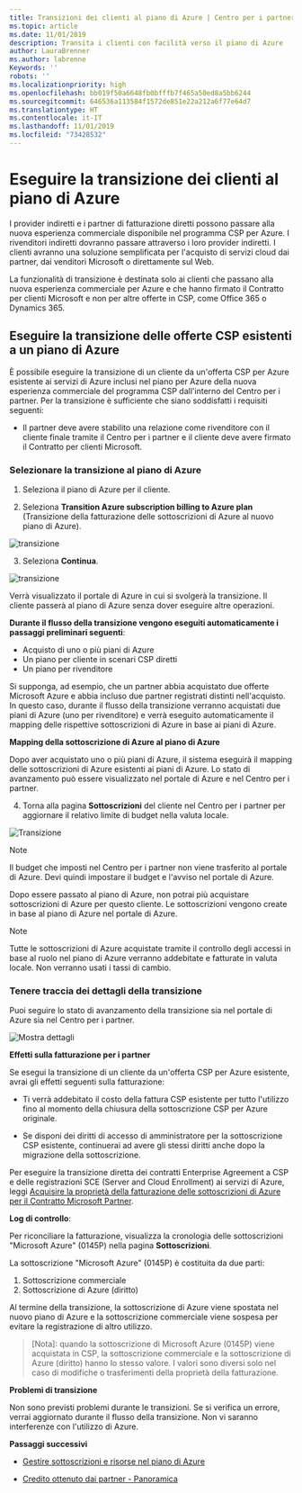 ```yaml
---
title: Transizioni dei clienti al piano di Azure | Centro per i partner
ms.topic: article
ms.date: 11/01/2019
description: Transita i clienti con facilità verso il piano di Azure
author: LauraBrenner
ms.author: labrenne
Keywords: ''
robots: ''
ms.localizationpriority: high
ms.openlocfilehash: bb019f50a6648fb0bfffb7f465a50ed8a5bb6244
ms.sourcegitcommit: 646536a113584f1572de851e22a212a6f77e64d7
ms.translationtype: HT
ms.contentlocale: it-IT
ms.lasthandoff: 11/01/2019
ms.locfileid: "73428532"
---
```

# <a name="transition-your-customers-to-azure-plan"></a>Eseguire la transizione dei clienti al piano di Azure

I provider indiretti e i partner di fatturazione diretti possono passare alla nuova esperienza commerciale disponibile nel programma CSP per Azure. I rivenditori indiretti dovranno passare attraverso i loro provider indiretti. I clienti avranno una soluzione semplificata per l'acquisto di servizi cloud dai partner, dai venditori Microsoft o direttamente sul Web.

La funzionalità di transizione è destinata solo ai clienti che passano alla nuova esperienza commerciale per Azure e che hanno firmato il Contratto per clienti Microsoft e non per altre offerte in CSP, come Office 365 o Dynamics 365.

## <a name="transition-existing-csp-offers-to-an-azure-plan"></a>Eseguire la transizione delle offerte CSP esistenti a un piano di Azure

È possibile eseguire la transizione di un cliente da un'offerta CSP per Azure esistente ai servizi di Azure inclusi nel piano per Azure della nuova esperienza commerciale del programma CSP dall'interno del Centro per i partner. Per la transizione è sufficiente che siano soddisfatti i requisiti seguenti:

- Il partner deve avere stabilito una relazione come rivenditore con il cliente finale tramite il Centro per i partner e il cliente deve avere firmato il Contratto per clienti Microsoft.

### <a name="select-transition-to-azure-plan"></a>Selezionare la transizione al piano di Azure

1. Seleziona il piano di Azure per il cliente.

2. Seleziona **Transition Azure subscription billing to Azure plan** (Transizione della fatturazione delle sottoscrizioni di Azure al nuovo piano di Azure).

![transizione](images/azure/transition1.png)

3. Seleziona **Continua**.

![transizione](images/azure/transition2.png)

Verrà visualizzato il portale di Azure in cui si svolgerà la transizione. Il cliente passerà al piano di Azure senza dover eseguire altre operazioni. 

**Durante il flusso della transizione vengono eseguiti automaticamente i passaggi preliminari seguenti**: 

- Acquisto di uno o più piani di Azure 
- Un piano per cliente in scenari CSP diretti  
- Un piano per rivenditore  

Si supponga, ad esempio, che un partner abbia acquistato due offerte Microsoft Azure e abbia incluso due partner registrati distinti nell'acquisto. In questo caso, durante il flusso della transizione verranno acquistati due piani di Azure (uno per rivenditore) e verrà eseguito automaticamente il mapping delle rispettive sottoscrizioni di Azure in base ai piani di Azure.  

**Mapping della sottoscrizione di Azure al piano di Azure**

Dopo aver acquistato uno o più piani di Azure, il sistema eseguirà il mapping delle sottoscrizioni di Azure esistenti ai piani di Azure. Lo stato di avanzamento può essere visualizzato nel portale di Azure e nel Centro per i partner. 

4. Torna alla pagina **Sottoscrizioni** del cliente nel Centro per i partner per aggiornare il relativo limite di budget nella valuta locale. 

![Transizione](images/azure/transition3.png)

>[!NOTE]
>Il budget che imposti nel Centro per i partner non viene trasferito al portale di Azure. Devi quindi impostare il budget e l'avviso nel portale di Azure.

Dopo essere passato al piano di Azure, non potrai più acquistare sottoscrizioni di Azure per questo cliente. Le sottoscrizioni vengono create in base al piano di Azure nel portale di Azure.

>[!NOTE]
> Tutte le sottoscrizioni di Azure acquistate tramite il controllo degli accessi in base al ruolo nel piano di Azure verranno addebitate e fatturate in valuta locale. Non verranno usati i tassi di cambio.

### <a name="track-your-transition-details"></a>Tenere traccia dei dettagli della transizione

Puoi seguire lo stato di avanzamento della transizione sia nel portale di Azure sia nel Centro per i partner.

![Mostra dettagli](images/azure/details1.png)

**Effetti sulla fatturazione per i partner**

Se esegui la transizione di un cliente da un'offerta CSP per Azure esistente, avrai gli effetti seguenti sulla fatturazione:

- Ti verrà addebitato il costo della fattura CSP esistente per tutto l'utilizzo fino al momento della chiusura della sottoscrizione CSP per Azure originale.

- Se disponi dei diritti di accesso di amministratore per la sottoscrizione CSP esistente, continuerai ad avere gli stessi diritti anche dopo la migrazione della sottoscrizione.

Per eseguire la transizione diretta dei contratti Enterprise Agreement a CSP e delle registrazioni SCE (Server and Cloud Enrollment) ai servizi di Azure, leggi [Acquisire la proprietà della fatturazione delle sottoscrizioni di Azure per il Contratto Microsoft Partner](https://docs.microsoft.com/azure/billing/mpa-request-ownership).

**Log di controllo**:

Per riconciliare la fatturazione, visualizza la cronologia delle sottoscrizioni "Microsoft Azure" (0145P) nella pagina **Sottoscrizioni**. 

La sottoscrizione "Microsoft Azure" (0145P) è costituita da due parti:
1. Sottoscrizione commerciale 
2. Sottoscrizione di Azure (diritto)

Al termine della transizione, la sottoscrizione di Azure viene spostata nel nuovo piano di Azure e la sottoscrizione commerciale viene sospesa per evitare la registrazione di altro utilizzo.  

>[Nota]: quando la sottoscrizione di Microsoft Azure (0145P) viene acquistata in CSP, la sottoscrizione commerciale e la sottoscrizione di Azure (diritto) hanno lo stesso valore. I valori sono diversi solo nel caso di modifiche o trasferimenti della proprietà della fatturazione. 

**Problemi di transizione**

Non sono previsti problemi durante le transizioni. Se si verifica un errore, verrai aggiornato durante il flusso della transizione. Non vi saranno interferenze con l'utilizzo di Azure.  

**Passaggi successivi**

- [Gestire sottoscrizioni e risorse nel piano di Azure](azure-plan-manage.md)

- [Credito ottenuto dai partner - Panoramica](partner-earned-credit.md)



